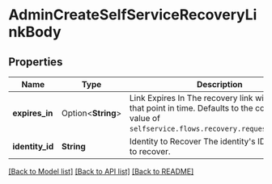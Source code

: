 # AdminCreateSelfServiceRecoveryLinkBody

## Properties

Name | Type | Description | Notes
------------ | ------------- | ------------- | -------------
**expires_in** | Option<**String**> | Link Expires In  The recovery link will expire at that point in time. Defaults to the configuration value of `selfservice.flows.recovery.request_lifespan`. | [optional]
**identity_id** | **String** | Identity to Recover  The identity's ID you wish to recover. | 

[[Back to Model list]](../README.md#documentation-for-models) [[Back to API list]](../README.md#documentation-for-api-endpoints) [[Back to README]](../README.md)


